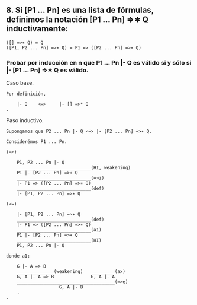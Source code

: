 ## 8. Si [P1 ... Pn] es una lista de fórmulas, definimos la notación [P1 ... Pn] =>∗ Q inductivamente:

    ([] =>∗ Q) = Q
    ([P1, P2 ... Pn] =>∗ Q) = P1 => ([P2 ... Pn] =>∗ Q)

### Probar por inducción en n que P1 ... Pn |- Q es válido si y sólo si |- [P1 ... Pn] =>∗ Q es válido.

Caso base.

    Por definición,

        |- Q    <=>     |- [] =>* Q
    .

Paso inductivo.

    Supongamos que P2 ... Pn |- Q <=> |- [P2 ... Pn] =>∗ Q.

    Considerémos P1 ... Pn.

    (=>)

        P1, P2 ... Pn |- Q
        ____________________________(HI, weakening)
        P1 |- [P2 ... Pn] =>∗ Q
        ____________________________(=>i)
        |- P1 => ([P2 ... Pn] =>∗ Q)
        ____________________________(def)
        |- [P1, P2 ... Pn] =>∗ Q
    
    (<=)

        |- [P1, P2 ... Pn] =>∗ Q
        ____________________________(def)
        |- P1 => ([P2 ... Pn] =>∗ Q)
        ____________________________(a1)
        P1 |- [P2 ... Pn] =>∗ Q
        ____________________________(HI)
        P1, P2 ... Pn |- Q
    
    donde a1:

        G |- A => B
        ______________(weakening)   _________(ax)
        G, A |- A => B              G, A |- A
        _____________________________________(=>e)
                        G, A |- B
        .
    .
